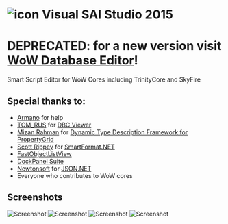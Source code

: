 # ![icon](http://i.imgur.com/hKex1nTs.png) Visual SAI Studio 2015

# DEPRECATED: for a new version visit [WoW Database Editor](https://github.com/BAndysc/WoWDatabaseEditor)!

Smart Script Editor for WoW Cores including TrinityCore and SkyFire

## Special thanks to:
 - [Armano](https://github.com/armano2) for help
 - [TOM_RUS](https://github.com/tomrus88) for [DBC Viewer](https://github.com/tomrus88/dbcviewer)
 - [Mizan Rahman](http://www.codeproject.com/script/Membership/View.aspx?mid=1905946) for [Dynamic Type Description Framework for PropertyGrid](http://www.codeproject.com/Articles/415070/Dynamic-Type-Description-Framework-for-PropertyGri)
 - [Scott Rippey](https://github.com/scottrippey) for [SmartFormat.NET](https://github.com/scottrippey/SmartFormat.NET)
 - [FastObjectListView](http://objectlistview.sourceforge.net/cs/index.html)
 - [DockPanel Suite](http://dockpanelsuite.com/)
 - [Newtonsoft](http://www.newtonsoft.com/json) for [JSON.NET](http://www.newtonsoft.com/json)
 - Everyone who contributes to WoW cores

## Screenshots
![Screenshot](http://i.imgur.com/xio8M1F.png)
![Screenshot](http://i.imgur.com/vh24Xzk.png)
![Screenshot](http://i.imgur.com/61KQDxw.png)
![Screenshot](http://i.imgur.com/CBcPHyf.png)
